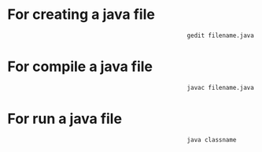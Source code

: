 # For creating a java file 
                                                       gedit filename.java
# For compile a java file 
                                                       javac filename.java
# For run a java file 
                                                       java classname
  
